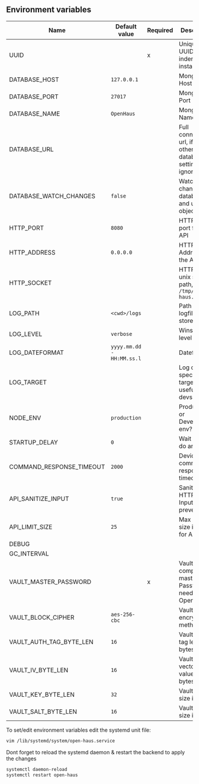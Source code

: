 ## Environment variables
| Name                     | Default value             | Required | Description                                                     |
| ------------------------ | ------------------------- | -------- | --------------------------------------------------------------- |
| UUID                     |                           | x        | Unique v4 UUID to indentify instance                            |
| DATABASE_HOST            | `127.0.0.1`               |          | MongoDB Host                                                    |
| DATABASE_PORT            | `27017`                   |          | MongoDB Port                                                    |
| DATABASE_NAME            | `OpenHaus`                |          | MongoDB Name                                                    |
| DATABASE_URL             |                           |          | Full connection url, if set other database settings are ignored |
| DATABASE_WATCH_CHANGES   | `false`                   |          | Watch for changes in database and update object item            |
| HTTP_PORT                | `8080`                    |          | HTTP Server port for the API                                    |
| HTTP_ADDRESS             | `0.0.0.0`                 |          | HTTP Server Address for the API                                 |
| HTTP_SOCKET              |                           |          | HTTP Server unix socket path, e.g. `/tmp/open-haus.sock`        |
| LOG_PATH                 | `<cwd>/logs`              |          | Path where logfiles are stored                                  |
| LOG_LEVEL                | `verbose`                 |          | Winston log level                                               |
| LOG_DATEFORMAT           | `yyyy.mm.dd - HH:MM.ss.l` |          | Dateformat                                                      |
| LOG_TARGET               |                           |          | Log only specified target, usefull for devs                     |
| NODE_ENV                 | `production`              |          | Production or Development env?                                  |
| STARTUP_DELAY            | `0`                       |          | Wait till we do anything                                        |
| COMMAND_RESPONSE_TIMEOUT | `2000`                    |          | Device command response timeout                                 |
| API_SANITIZE_INPUT       | `true`                    |          | Sanitize HTTP API Input to prevent XSS                          |
| API_LIMIT_SIZE           | `25`                      |          | Max reqeust size in mb for API calls                            |
| DEBUG                    |                           |          |                                                                 |
| GC_INTERVAL              |                           |          |                                                                 |
| VAULT_MASTER_PASSWORD    |                           | x        | Vault component master Password, need to start OpenHaus         |
| VAULT_BLOCK_CIPHER       | `aes-256-cbc`             |          | Vault encryption method                                         |
| VAULT_AUTH_TAG_BYTE_LEN  | `16`                      |          | Vault auth tag length in bytes                                  |
| VAULT_IV_BYTE_LEN        | `16`                      |          | Vault "initial vector" value size in bytes                      |
| VAULT_KEY_BYTE_LEN       | `32`                      |          | Vault key size in bytes                                         |
| VAULT_SALT_BYTE_LEN      | `16`                      |          | Vault salt size in bytes                                        |

To set/edit environment variables edit the systemd unit file:
```bash
vim /lib/systemd/system/open-haus.service
```

Dont forget to reload the systemd daemon & restart the backend to apply the changes
```bash
systemctl daemon-reload
systemctl restart open-haus
```